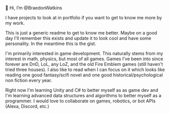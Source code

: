 👋 Hi, I’m @BraedonWatkins

I have projects to look at in portfolio if you want to get to know me more by my work.

This is just a generic readme to get to know me better. 
Maybe on a good day I'll remember this exists and update it to look cool and have some personality. In the meantime this is the gist.

I'm primarily interested in game development. This naturally stems from my interest in math, physics, but most of all games. Games I've been into since forever are DnD, LoL, any LoZ,  and the old Fire Emblem games (still haven't tried three houses). I also like to read when I can focus on it which looks like reading one good fantasy/scifi novel and one good historical/psychological non fiction every year. 

Right now I'm learning Unity and C# to better myself as as game dev and I'm learning advanced data structures and algorithms to better myself as a programmer.
I would love to collaborate on games, robotics, or bot APIs (Alexa, Discord, etc.)

<!---
BraedonWatkins/BraedonWatkins is a ✨ special ✨ repository because its `README.md` (this file) appears on your GitHub profile.
You can click the Preview link to take a look at your changes.
--->
